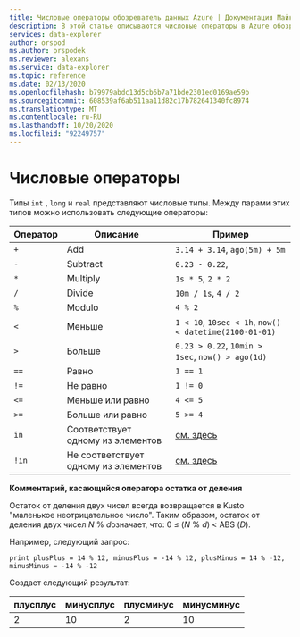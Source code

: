 ```yaml
---
title: Числовые операторы обозреватель данных Azure | Документация Майкрософт
description: В этой статье описываются числовые операторы в Azure обозреватель данных.
services: data-explorer
author: orspod
ms.author: orspodek
ms.reviewer: alexans
ms.service: data-explorer
ms.topic: reference
ms.date: 02/13/2020
ms.openlocfilehash: b79979abdc13d5cb6b7a71bde2301ed0169ae59b
ms.sourcegitcommit: 608539af6ab511aa11d82c17b782641340fc8974
ms.translationtype: MT
ms.contentlocale: ru-RU
ms.lasthandoff: 10/20/2020
ms.locfileid: "92249757"
---
```

# <a name="numerical-operators"></a>Числовые операторы

Типы `int` , `long` и `real` представляют числовые типы.
Между парами этих типов можно использовать следующие операторы:

Оператор       |Описание                         |Пример
---------------|------------------------------------|-----------------------
`+`            |Add                                 |`3.14 + 3.14`, `ago(5m) + 5m`
`-`            |Subtract                            |`0.23 - 0.22`,
`*`            |Multiply                            |`1s * 5`, `2 * 2`
`/`            |Divide                              |`10m / 1s`, `4 / 2`
`%`            |Modulo                              |`4 % 2`
`<`            |Меньше                                |`1 < 10`, `10sec < 1h`, `now() < datetime(2100-01-01)`
`>`            |Больше                             |`0.23 > 0.22`, `10min > 1sec`, `now() > ago(1d)`
`==`           |Равно                              |`1 == 1`
`!=`           |Не равно                          |`1 != 0`
`<=`           |Меньше или равно                       |`4 <= 5`
`>=`           |Больше или равно                    |`5 >= 4`
`in`           |Соответствует одному из элементов       |[см. здесь](inoperator.md)
`!in`          |Не соответствует одному из элементов   |[см. здесь](inoperator.md)

**Комментарий, касающийся оператора остатка от деления**

Остаток от деления двух чисел всегда возвращается в Kusto "маленькое неотрицательное число".
Таким образом, остаток от деления двух чисел *N*  %  *d*означает, что: 0 &le; (*N*  %  *d*) &lt; ABS (*D*).

Например, следующий запрос:

```kusto
print plusPlus = 14 % 12, minusPlus = -14 % 12, plusMinus = 14 % -12, minusMinus = -14 % -12
```

Создает следующий результат:

|плусплус  | минусплус  | плусминус  | минусминус|
|----------|------------|------------|-----------|
|2         | 10         | 2          | 10        |